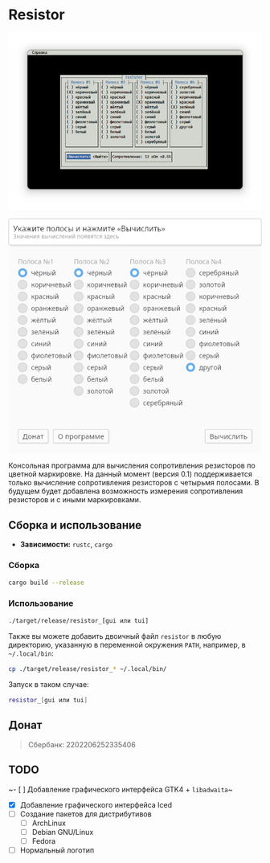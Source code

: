 # Resistor

![](data/screenshot_tui.png)

![](data/screenshot_gui.png)

Консольная программа для вычисления сопротивления резисторов по цветной маркировке. На данный момент (версия 0.1) поддерживается только вычисление сопротивления резисторов с четырьмя полосами. В будущем будет добавлена возможность измерения сопротивления резисторов и с иными маркировками.

## Сборка и использование

- **Зависимости:** `rustc`, `cargo`

### Сборка

```bash
cargo build --release
```

### Использование

```bash
./target/release/resistor_[gui или tui]
```

Также вы можете добавить двоичный файл `resistor` в любую директорию, указанную в переменной окружения `PATH`, например, в `~/.local/bin`:

```bash
cp ./target/release/resistor_* ~/.local/bin/
```

Запуск в таком случае:

```bash
resistor_[gui или tui]
```

## Донат

> Сбербанк: 2202206252335406

## TODO

~- [ ] Добавление графического интерфейса GTK4 + `libadwaita`~
- [X] Добавление графического интерфейса Iced
- [ ] Создание пакетов для дистрибутивов
  - [ ] ArchLinux
  - [ ] Debian GNU/Linux
  - [ ] Fedora
- [ ] Нормальный логотип
